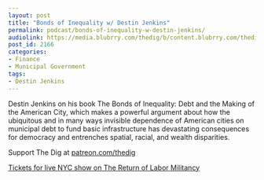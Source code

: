 ```yaml
---
layout: post
title: "Bonds of Inequality w/ Destin Jenkins"
permalink: podcast/bonds-of-inequality-w-destin-jenkins/
audiolink: https://media.blubrry.com/thedig/b/content.blubrry.com/thedig/The_Dig-EP_353-Jenkins.mp3 
post_id: 2166
categories: 
- Finance
- Municipal Government
tags: 
- Destin Jenkins
---
```


Destin Jenkins on his book The Bonds of Inequality: Debt and the Making of the American City, which makes a powerful argument about how the ubiquitous and in many ways invisible dependence of American cities on municipal debt to fund basic infrastructure has devastating consequences for democracy and entrenches spatial, racial, and wealth disparities.

Support The Dig at [patreon.com/thedig](http://www.patreon.com/TheDig) 

[Tickets for live NYC show on The Return of Labor Militancy](http://www.eventbrite.com/e/the-return-of-labor-militancy-with-the-dig-and-jacobin-tickets-320732338057)
